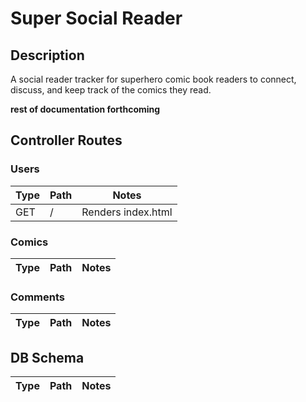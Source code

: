 # Super Social Reader
## Description
A social reader tracker for superhero comic book readers to connect, discuss, and keep track of the comics they read.

**rest of documentation forthcoming**

## Controller Routes
### Users
| Type | Path | Notes
| ------- | ------- | ------- |
| GET | / | Renders index.html |
### Comics
| Type | Path | Notes
| ------- | ------- | ------- |
### Comments
| Type | Path | Notes
| ------- | ------- | ------- |

## DB Schema
| Type | Path | Notes
| ------- | ------- | ------- |